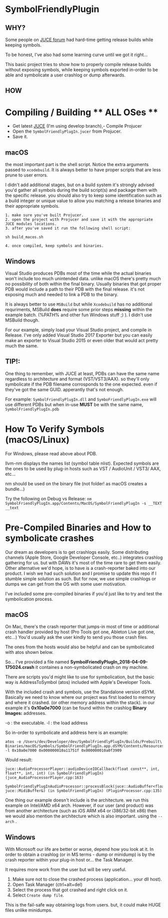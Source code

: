 SymbolFriendlyPlugin
====================

WHY?
----
Some people on [JUCE forum](https://forum.juce.com/t/generating-osx-dsyms-and-still-stripping-symbols/23731) had hard-time getting release builds while keeping symbols.

To be honest, I've also had some learning curve until we got it right...

This basic project tries to show how to properly compile release builds without exposing symbols, while keeping symbols exported in-order to be able and symbolicate a user crashlog or dump afterwards.

HOW
---

Compiling / Building ** ALL OSes **
===================================

- Get latest [JUCE](https://github.com/WeAreROLI/JUCE/) (I'm using develop branch),- Compile Projucer
- Open the `SymbolFriendlyPlugIn.jucer` from Projucer.
- Save it.


macOS
-----

the most important part is the shell script.
Notice the extra arguments passed to `xcodebuild`.
It is always better to have proper scripts that are less prune to user errors.

I didn't add additional stages, but on a build system it's strongly advised you'd gather all symbols during the build script(s) and package them with the specific release.
you should also try to keep some identification such as a build integer or unique value to allow you matching a release binaries and their appropriate symbols.

    1. make sure you've built Projucer.
    2. open the project with Projucer and save it with the appropriate JUCE modules locations.
    3. after you've saved it run the following shell script:

`sh build_macos.sh`

    4. once compiled, keep symbols and binaries.

Windows
-------

Visual Studio produces PDBs most of the time while the actual binaries won't include too much unintended data. unlike macOS there's pretty much no possibility of both within the final binary.
Usually binaries that got proper PDB would include a path to their PDB with the final release. it's not exposing much and needed to link a PDB to the binary.

It is always better to use `MSBuild` but while `Xcodebuild` has no additional requriments,  MSBuild __does__ require some prior steps **missing** within the example batch. (%PATH% and other fun Windows stuff ;) ).
I didn't use MSBuild though.

For our example, simply load your Visual Studio project, and compile in Release.
I've only added Visual Studio 2017 Exporter but you can easily make an exporter to Visual Studio 2015 or even older that would act pretty much the same.

**TIP!:**
---------
One thing to remember, with JUCE at least, PDBs can have the same name regardless to architecture and format (VST/VST3/AAX). so they'll only symbolicate if the PDB filename corrosponds to the one expected. even if they've got the same GUID. apperantly that's not enough.

For example:
`SymbolFriendlyPlugIn.dll` and `SymboFriendlyPlugIn.exe` will use different PDBs but when in-use __MUST__ be with the same name, `SymbolFriendlyPlugIn.pdb`


How To Verify Symbols (macOS/Linux)
=============================
For Windows, please read above about PDB.

llvm-nm displays the names list (symbol table nlist). Expected symbols are the ones to be used by plug-in hosts such as VST / AudioUnit / VST3/ AAX, etc...

nm should be used on the binary file (not folder! as macOS creates a bundle...)

Try the following on Debug vs Release:
`nm SymbolFriendlyPlugIn.app/Contents/MacOS/SymbolFriendlyPlugIn -s __TEXT __text`


Pre-Compiled Binaries and How to symbolicate crashes
====================================================

Our dream as developers is to get crashlogs easily. Some distributing channels (Apple Store, Google Developer Console, etc..) integrates crashlog gathering for us. but with DAWs it's most of the time rare to get them easily.
Other alternative we'd hope, is to have is a crash-reporter baked into our product. I wish we had such solution and I promise to update this repo if I stumble simple solution as such. But for now, we use simple crashlogs or dumps we can get from the OS with some user motivation.

I've included some pre-compiled binaries if you'd just like to try and test the symbolication process.

macOS
-----

On Mac, there's the crash reporter that jumps-in most of time or additional crash handler provided by host (Pro Tools got one, Ableton Live got one, etc...)
You'd usually ask the user kindly to send you those crash files.

The ones from the hosts would also be helpful and can be symbolicated with atos shown below.

So...
I've provided a file named __SymbolFriendlyPlugIn_2018-04-09-175024.crash__ it containes a non-symbolicated crash on my machine.

There are scripts you'd might like to use for symbolication, but the basic way is AddressToSymbol (atos) included with Apple's Developer Tools.

With the included crash and symbols, use the Standalone version dSYM.
Basically we need to know where our project was first loaded to memory and where it crashed.
(or other memory address within the stack). in our example it's __0x10a0e7000__ (can be found within the crashlog __Binary Images:__ addresses.

-o : the executable.
-l : the load address

So in-order to symbolicate and address here is an example:

    atos -o /Users/dev/Developer/dev/SymbolFriendlyPlugIn/Builds/Prebuilt\ Binaries/macOS/Symbols/SymbolFriendlyPlugIn.app.dSYM/Contents/Resources/DWARF/SymbolFriendlyPlugIn -l 0x10a0e7000 0x000000010a11751f 0x000000010a0f3909

Would result:

    juce::AudioProcessorPlayer::audioDeviceIOCallback(float const**, int, float**, int, int) (in SymbolFriendlyPlugIn) (juce_AudioProcessorPlayer.cpp:163)
    
    SymbolFriendlyPlugInAudioProcessor::processBlock(juce::AudioBuffer<float>&, juce::MidiBuffer&) (in SymbolFriendlyPlugIn) (PluginProcessor.cpp:135)

One thing our example doesn't include is the architecture. we run this example on Intel/AMD x64 arch. However, if our user (and product) was from another architecture (such as iOS ARM x64 or i386/32-bit x86) then we would also mention the architecture which is also important. using the `--arch` .

Windows
-------

With Microsoft our life are better or worse, depend how you look at it.
In order to obtain a crashlog (or in MS terms - dump or minidump) is by the crash reporter within your plug-in host or... the Task Manager.

It requires more work from the user but will be very useful.

1. Make sure not to close the crashed process (application... your dll host).
2. Open Task Manager (ctrl+alt+del)
3. Select the process that got crashed and right click on it.
4. Select `Create dump file`.

This is the fail-safe way obtaining logs from users. but, it could make HUGE files unlike minidumps.